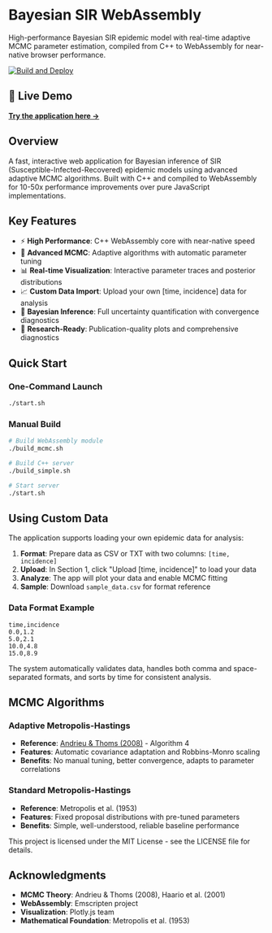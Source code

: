 # Bayesian SIR WebAssembly

High-performance Bayesian SIR epidemic model with real-time adaptive MCMC parameter estimation, compiled from C++ to WebAssembly for near-native browser performance.

[![Build and Deploy](https://github.com/YOUR_USERNAME/sir_bayes/actions/workflows/deploy.yml/badge.svg)](https://github.com/YOUR_USERNAME/sir_bayes/actions/workflows/deploy.yml)

## 🚀 Live Demo

**[Try the application here →](https://YOUR_USERNAME.github.io/sir_bayes/)**

## Overview

A fast, interactive web application for Bayesian inference of SIR (Susceptible-Infected-Recovered) epidemic models using advanced adaptive MCMC algorithms. Built with C++ and compiled to WebAssembly for 10-50x performance improvements over pure JavaScript implementations.

## Key Features

- ⚡ **High Performance**: C++ WebAssembly core with near-native speed
- 🧠 **Advanced MCMC**: Adaptive algorithms with automatic parameter tuning
- 📊 **Real-time Visualization**: Interactive parameter traces and posterior distributions
- 📈 **Custom Data Import**: Upload your own [time, incidence] data for analysis  
- 🎯 **Bayesian Inference**: Full uncertainty quantification with convergence diagnostics
- 🔬 **Research-Ready**: Publication-quality plots and comprehensive diagnostics

## Quick Start

### One-Command Launch
```bash
./start.sh
```

### Manual Build
```bash
# Build WebAssembly module
./build_mcmc.sh

# Build C++ server
./build_simple.sh

# Start server
./start.sh
```

## Using Custom Data

The application supports loading your own epidemic data for analysis:

1. **Format**: Prepare data as CSV or TXT with two columns: `[time, incidence]`
2. **Upload**: In Section 1, click "Upload [time, incidence]" to load your data
3. **Analyze**: The app will plot your data and enable MCMC fitting
4. **Sample**: Download `sample_data.csv` for format reference

### Data Format Example
```csv
time,incidence
0.0,1.2
5.0,2.1
10.0,4.8
15.0,8.9
```

The system automatically validates data, handles both comma and space-separated formats, and sorts by time for consistent analysis.

## MCMC Algorithms

### Adaptive Metropolis-Hastings
- **Reference**: [Andrieu & Thoms (2008)](https://people.eecs.berkeley.edu/~jordan/sail/readings/andrieu-thoms.pdf) - Algorithm 4
- **Features**: Automatic covariance adaptation and Robbins-Monro scaling
- **Benefits**: No manual tuning, better convergence, adapts to parameter correlations

### Standard Metropolis-Hastings  
- **Reference**: Metropolis et al. (1953)
- **Features**: Fixed proposal distributions with pre-tuned parameters
- **Benefits**: Simple, well-understood, reliable baseline performance


This project is licensed under the MIT License - see the LICENSE file for details.


## Acknowledgments

- **MCMC Theory**: Andrieu & Thoms (2008), Haario et al. (2001)
- **WebAssembly**: Emscripten project
- **Visualization**: Plotly.js team
- **Mathematical Foundation**: Metropolis et al. (1953)
